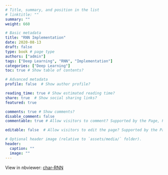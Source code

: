 ```yaml
---
# Title, summary, and position in the list
# linktitle: ""
summary: ""
weight: 660

# Basic metadata
title: "RNN Implementation"
date: 2020-08-13
draft: false
type: book # page type
authors: ["admin"]
tags: ["Deep Learning", "RNN", "Implementation"]
categories: ["Deep Learning"]
toc: true # Show table of contents?

# Advanced metadata
profile: false  # Show author profile?

reading_time: true # Show estimated reading time?
share: true  # Show social sharing links?
featured: true

comments: true # Show comments?
disable_comment: false
commentable: true # Allow visitors to comment? Supported by the Page, Post, and Docs content types.

editable: false  # Allow visitors to edit the page? Supported by the Page, Post, and Docs content types.

# Optional header image (relative to `assets/media/` folder).
header:
  caption: ""
  image: ""
---
```


View in nbviewer: [char-RNN](https://nbviewer.jupyter.org/github/EckoTan0804/char-rnn/blob/master/char-rnn.ipynb)